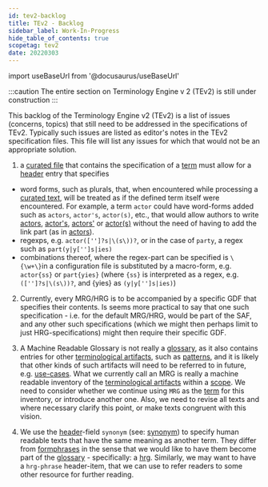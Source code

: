 ```yaml
---
id: tev2-backlog
title: TEv2 - Backlog
sidebar_label: Work-In-Progress
hide_table_of_contents: true
scopetag: tev2
date: 20220303
---
```


import useBaseUrl from '@docusaurus/useBaseUrl'

:::caution
The entire section on Terminology Engine v 2 (TEv2) is still under construction
:::

This backlog of the Terminology Engine v2 (TEv2) is a list of issues (concerns, topics) that still need to be addressed in the specifications of TEv2. Typically such issues are listed as editor's notes in the TEv2 specification files. This file will list any issues for which that would not be an appropriate solution.

1. a [curated file](@) that contains the specification of a [term](@) must allow for a [header](@) entry that specifies
  - word forms, such as plurals, that, when encountered while processing a [curated text](@), will be treated as if the defined term itself were encountered. For example, a term `actor` could have word-forms added such as `actors`, `actor's`, `actor(s)`, etc., that would allow authors to write [actors](@), [actor's](@), [actors'](@) or [actor(s)](@) without the need of having to add the link part (as in [actors](actor@)).
  - regexps, e.g. `actor(['']?s|\(s\))?`, or in the case of `party`, a regex such as `part(y|y['']s|ies)`
  - combinations thereof, where the regex-part can be specified is `\{\w+\}`in a configuration file is substituted by a macro-form, e.g. `actor{ss}` or `part{yies}` (where `{ss}` is interpreted as a regex, e.g. `(['']?s|\(s\))?`, and {yies} as `(y|y['']s|ies)`)

2. Currently, every MRG/HRG is to be accompanied by a specific GDF that specifies their contents. Is seems more practical to say that one such specification - i.e. for the default MRG/HRG, would be part of the SAF, and any other such specifications (which we might then perhaps limit to just HRG-specifications) might then require their specific GDF.

3. A Machine Readable Glossary is not really a [glossary](@), as it also contains entries for other [terminological artifacts](@), such as [patterns](@), and it is likely that other kinds of such artifacts will need to be referred to in future, e.g. [use-cases](@). What we currently call an MRG is really a machine readable inventory of the [terminological artifacts](@) within a [scope](@).  We need to consider whether we continue using `MRG` as the [term](@) for this inventory, or introduce another one. Also, we need to revise all texts and where necessary clarify this point, or make texts congruent with this vision.

4. We use the [header](@)-field `synonym` (see: [synonym](@)) to specify human readable texts that have the same meaning as another term. They differ from [formphrases](@) in the sense that we would like to have them become part of the [glossary](@) - specifically: a [hrg](@). Similarly, we may want to have a `hrg-phrase` header-item, that we can use to refer readers to some other resource for further reading.